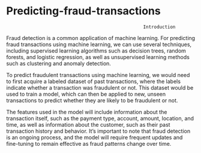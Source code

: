 # Predicting-fraud-transactions

                                                       Introduction
Fraud detection is a common application of machine learning. For predicting fraud transactions using machine learning, we can use several techniques, including supervised learning algorithms such as decision trees, random forests, and logistic regression, as well as unsupervised learning methods such as clustering and anomaly detection.

To predict fraudulent transactions using machine learning, we would need to first acquire a labeled dataset of past transactions, where the labels indicate whether a transaction was fraudulent or not. This dataset would be used to train a model, which can then be applied to new, unseen transactions to predict whether they are likely to be fraudulent or not.

The features used in the model will include information about the transaction itself, such as the payment type, account, amount, location, and time, as well as information about the customer, such as their past transaction history and behavior. It’s important to note that fraud detection is an ongoing process, and the model will require frequent updates and fine-tuning to remain effective as fraud patterns change over time.
